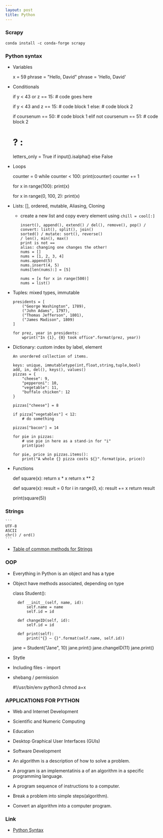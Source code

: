 ```yaml
---
layout: post
title: Python
---
```


### Scrapy

	conda install -c conda-forge scrapy


### Python syntax

- Variables

	x = 59
	phrase = "Hello, David"
	phrase = 'Hello, David'

- Conditionals

	if y < 43 or z == 15:
		# code goes here

	if y < 43 and z == 15:
		# code block 1
	else:
		# code block 2

	if coursenum == 50:
		# code block 1
	elif not coursenum == 51:
		# code block 2

	# ? :
	letters_only = True if input().isalpha() else False

- Loops

	counter = 0
	while counter < 100:
		print(counter)
		counter += 1

	for x in range(100):
		print(x)

	for x in range(0, 100, 2):
		print(x)

- Lists: [], ordered, mutable, Aliasing, Cloning
  - create a new list and copy every element using `chill = cool[:]`

	```
	insert(), append(), extend() / del(), remove(), pop() /
	convert: list(), split(), join()
	sorted() / mutate: sort(), reverse()
	/ len(), min(), max()
	print is not ==
	alias: changing one changes the other!
	nums = []
	nums = [1, 2, 3, 4]
	nums.append(5)
	nums.insert(4, 5)
	nums[len(nums):] = [5]

	nums = [x for x in range(500)]
	nums = list()
	```

- Tuples: mixed types, immutable

	```
	presidents = [
		("George Washington", 1789),
		("John Adams", 1797),
		("Thomas Jefferson", 1801),
		("James Madison", 1809)
	]

	for prez, year in presidents:
		wprint("In {1}, {0} took office".format(prez, year))
	```

- Dictionary: custom index by label, element

	```
	An unordered collection of items.

	keys: unique, immutabletype(int,float,string,tuple,bool)
	add, in, del(), keys(), values()
	pizzas = {
		"cheese": 9,
		"pepperoni": 10,
		"vegetable": 11,
		"buffalo chicken": 12
	}

	pizzas["cheese"] = 8

	if pizza["vegetables"] < 12:
		# do something

	pizzas["bacon"] = 14

	for pie in pizzas:
		# use pie in here as a stand-in for "i"
		print(pie)

	for pie, price in pizzas.items():
		print("A whole {} pizza costs ${}".format(pie, price))
	```

- Functions

	def square(x):
		return x * x
		return x ** 2

	def square(x):
		result = 0
		for i in range(0, x):
			result += x
		return result

	print(square(5))

### Strings

    ```
    UTF-8
    ASCII
    chr() / ord()
    ```
- [Table of common methods for Strings](https://courses.edx.org/courses/course-v1:UTAx+CSE1309x+2016T1/courseware/cdd624dd14794a72bcc093e756123f74/895bab56d79a45b68d2cc260622866a0/?child=first)

### OOP

- Everything in Python is an object and has a type
- Object have methods associated, depending on type

	class Student():

		def __init__(self, name, id):
			self.name = name
			self.id = id

		def changeID(self, id):
			self.id = id

		def print(self):
			print("{} – {}".format(self.name, self.id))

	jane = Student("Jane", 10)
	jane.print()
	jane.changeID(11)
	jane.print()

- Stytle
- Including files - import
- shebang / permission

	#!/usr/bin/env python3
	chmod a+x <file>


### APPLICATIONS FOR PYTHON

- Web and Internet Development
- Scientific and Numeric Computing
- Education
- Desktop Graphical User Interfaces (GUIs)
- Software Development

- An algorithm is a description of how to solve a problem.
- A program is an implementatinis a of an algorithm in a specific programming language.
- A program sequence of instructions to a computer.
- Break a problem into simple steps(algorithm).
- Convert an algorithm into a computer program.

### Link
- [Python Syntax](http://cdn.cs50.net/2017/fall/shorts/python/python.pdf)
